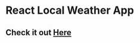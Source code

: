 # React Local Weather App
## Check it out [Here](https://its-me-sv.github.io/ReactJS-Local-Weather-App/)